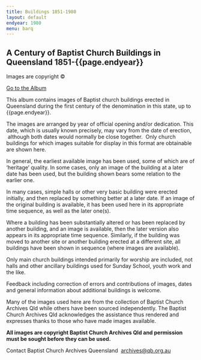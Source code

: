 ```yaml
---
title: Buildings 1851-1980
layout: default
endyear: 1980
menu: barq
---
```


## A Century of Baptist Church Buildings in Queensland 1851-{{page.endyear}}

Images are copyright ©

  

[Go to the Album](/barq/churches100years/index.html)

  

This album contains images of Baptist church buildings erected in Queensland during the first century of the denomination in this state, up to {{page.endyear}}.

The images are arranged by year of official opening and/or dedication. This date, which is usually known precisely, may vary from the date of erection,  although both dates would normally be close together.  Only church buildings for which images suitable for display in this format are obtainable are shown here.

In general, the earliest available image has been used, some of which are of ‘heritage’ quality. In some cases, only an image of the building at a later date has been used, but the building shown bears some relation to the earlier one.

In many cases, simple halls or other very basic building were erected initially, and then replaced by something better at a later date. If an image of the original building is available, it has been used here in its appropriate time sequence, as well as the later one(s).

Where a building has been substantially altered or has been replaced by another building, and an image is available, then the later version also appears in its appropriate time sequence. Similarly, if the building was moved to another site or another building erected at a different site, all buildings have been shown in sequence (where images are available).

Only main church buildings intended primarily for worship are included, not halls and other ancillary buildings used for Sunday School, youth work and the like. 

Feedback including correction of errors and contributions of images, dates and general information about additional buildings is welcome.

Many of the images used here are from the collection of Baptist Church Archives Qld while others have been sourced independently. The Baptist Church Archives Qld acknowledges the assistance thus rendered and expresses thanks to those who have made images available.

**All images are copyright Baptist Church Archives Qld and permission must be sought before they can be used.**

Contact Baptist Church Archives Queensland  [archives@qb.org.au](mailto:archives@qb.org.au?subject=Feedback%20from%20Website%20-%20church%20buildings)